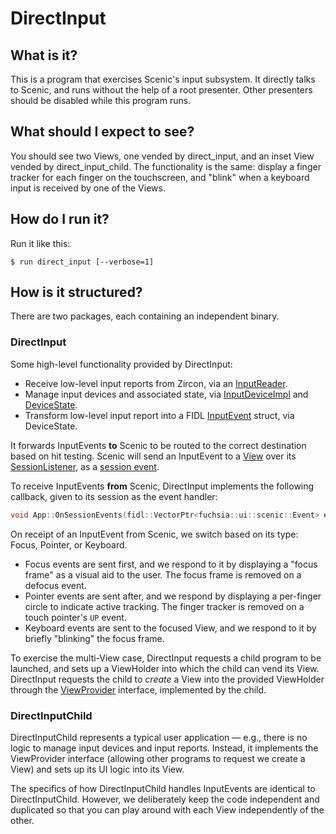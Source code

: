 # DirectInput

## What is it?

This is a program that exercises Scenic's input subsystem. It directly talks to
Scenic, and runs without the help of a root presenter. Other presenters should
be disabled while this program runs.

## What should I expect to see?

You should see two Views, one vended by direct_input, and an inset View vended by
direct_input_child. The functionality is the same: display a finger tracker for
each finger on the touchscreen, and "blink" when a keyboard input is received by
one of the Views.

## How do I run it?

Run it like this:

```
$ run direct_input [--verbose=1]
```

## How is it structured?

There are two packages, each containing an independent binary.

### DirectInput

Some high-level functionality provided by DirectInput:

* Receive low-level input reports from Zircon, via an
[InputReader](https://fuchsia.googlesource.com/fuchsia/+/master/garnet/bin/ui/input_reader/input_reader.h).
* Manage input devices and associated state, via
[InputDeviceImpl](https://fuchsia.googlesource.com/fuchsia/+/master/src/lib/ui/input/input_device_impl.h)
and
[DeviceState](https://fuchsia.googlesource.com/fuchsia/+/master/src/lib/ui/input/device_state.h).
* Transform low-level input report into a FIDL
[InputEvent](https://fuchsia.googlesource.com/fuchsia/+/master/sdk/fidl/fuchsia.ui.input/input_events.fidl)
struct, via DeviceState.

It forwards InputEvents **to** Scenic to be routed to the correct destination
based on hit testing. Scenic will send an InputEvent to a
[View](https://fuchsia.googlesource.com/fuchsia/+/master/src/ui/scenic/lib/gfx/resources/view.h)
over its
[SessionListener](https://fuchsia.googlesource.com/fuchsia/+/master/sdk/fidl/fuchsia.ui.scenic/session.fidl),
as a
[session event](https://fuchsia.googlesource.com/fuchsia/+/master/sdk/fidl/fuchsia.ui.scenic/events.fidl).

To receive InputEvents **from** Scenic, DirectInput implements the following
callback, given to its session as the event handler:

```C++
void App::OnSessionEvents(fidl::VectorPtr<fuchsia::ui::scenic::Event> events);
```

On receipt of an InputEvent from Scenic, we switch based on its type: Focus,
Pointer, or Keyboard.

*   Focus events are sent first, and we respond to it by displaying a "focus
    frame" as a visual aid to the user. The focus frame is removed on a defocus
    event.
*   Pointer events are sent after, and we respond by displaying a per-finger
    circle to indicate active tracking. The finger tracker is removed on a touch
    pointer's `UP` event.
*   Keyboard events are sent to the focused View, and we respond to it by
    briefly "blinking" the focus frame.

To exercise the multi-View case, DirectInput requests a child program to be
launched, and sets up a ViewHolder into which the child can vend its View.
DirectInput requests the child to *create* a View into the provided ViewHolder
through the
[ViewProvider](https://fuchsia.googlesource.com/fuchsia/+/master/sdk/fidl/fuchsia.ui.app/view_provider.fidl)
interface, implemented by the child.

### DirectInputChild

DirectInputChild represents a typical user application &mdash; e.g., there is no
logic to manage input devices and input reports. Instead, it implements the
ViewProvider interface (allowing other programs to request we create a View) and
sets up its UI logic into its View.

The specifics of how DirectInputChild handles InputEvents are identical to
DirectInputChild. However, we deliberately keep the code independent and duplicated so
that you can play around with each View independently of the other.
